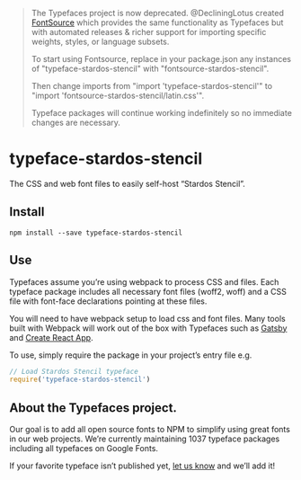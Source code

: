 >The Typefaces project is now deprecated. @DecliningLotus created
[FontSource](https://github.com/fontsource/fontsource) which provides the
same functionality as Typefaces but with automated releases & richer
support for importing specific weights, styles, or language subsets.
>
>To start using Fontsource, replace in your package.json any instances of
"typeface-stardos-stencil" with "fontsource-stardos-stencil".
>
> Then change imports from "import 'typeface-stardos-stencil'" to "import 'fontsource-stardos-stencil/latin.css'".
>
>Typeface packages will continue working indefinitely so no immediate
>changes are necessary.

# typeface-stardos-stencil

The CSS and web font files to easily self-host “Stardos Stencil”.

## Install

`npm install --save typeface-stardos-stencil`

## Use

Typefaces assume you’re using webpack to process CSS and files. Each typeface
package includes all necessary font files (woff2, woff) and a CSS file with
font-face declarations pointing at these files.

You will need to have webpack setup to load css and font files. Many tools built
with Webpack will work out of the box with Typefaces such as [Gatsby](https://github.com/gatsbyjs/gatsby)
and [Create React App](https://github.com/facebookincubator/create-react-app).

To use, simply require the package in your project’s entry file e.g.

```javascript
// Load Stardos Stencil typeface
require('typeface-stardos-stencil')
```

## About the Typefaces project.

Our goal is to add all open source fonts to NPM to simplify using great fonts in
our web projects. We’re currently maintaining 1037 typeface packages
including all typefaces on Google Fonts.

If your favorite typeface isn’t published yet, [let us know](https://github.com/KyleAMathews/typefaces)
and we’ll add it!
